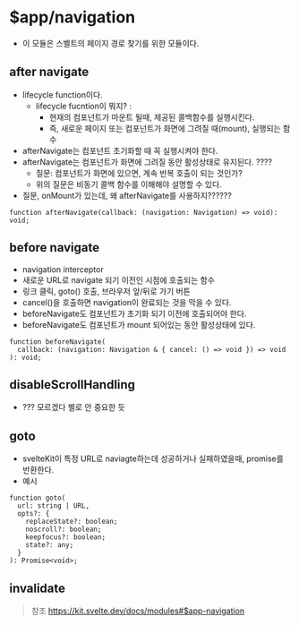 # $app/navigation
- 이 모듈은 스벨트의 페이지 경로 찾기를 위한 모듈이다.

## after navigate
* lifecycle function이다.
  * lifecycle fucntion이 뭐지? : 
    * 현재의 컴포넌트가 마운트 될때, 제공된 콜백함수를 실행시킨다. 
    * 즉, 새로운 페이지 또는 컴포넌트가 화면에 그려질 때(mount), 실행되는 함수
* afterNavigate는 컴포넌트 초기화할 때 꼭 실행시켜야 한다.
* afterNavigate는 컴포넌트가 화면에 그려질 동안 활성상태로 유지된다. ???? 
  * 질문: 컴포넌트가 화면에 있으면, 계속 반복 호출이 되는 것인가? 
  * 위의 질문은 비동기 콜백 함수를 이해해야 설명할 수 있다.
*  질문, onMount가 있는데, 왜 afterNavigate를 사용하지??????
```svelte
function afterNavigate(callback: (navigation: Navigation) => void): void;
```

## before navigate
- navigation interceptor
- 새로운 URL로 navigate 되기 이전인 시점에 호출되는 함수
- 링크 클릭, goto() 호출, 브라우저 앞/뒤로 가기 버튼
- cancel()을 호출하면 navigation이 완료되는 것을 막을 수 있다.
- beforeNavigate도 컴포넌트가 초기화 되기 이전에 호출되어야 한다.
- beforeNavigate도 컴포넌트가 mount 되어있는 동안 활성상태에 있다.
```svelte
function beforeNavigate(
  callback: (navigation: Navigation & { cancel: () => void }) => void
): void;
```

## disableScrollHandling
* ??? 모르겠다 별로 안 중요한 듯

## goto
* svelteKit이 특정 URL로 naviagte하는데 성공하거나 실패하였을때, promise를 반환한다.
* 예시
```svelte
function goto(
  url: string | URL,
  opts?: {
    replaceState?: boolean;
    noscroll?: boolean;
    keepfocus?: boolean;
    state?: any;
  }
): Promise<void>;
```

## invalidate





> 참조
> https://kit.svelte.dev/docs/modules#$app-navigation